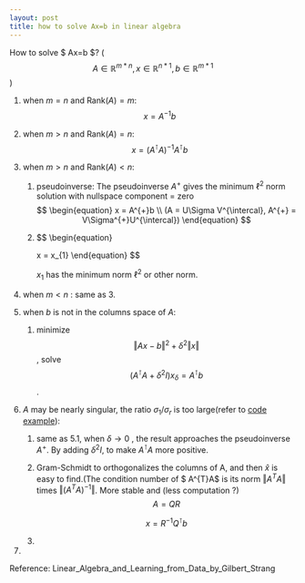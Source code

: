 ```yaml
---
layout: post
title: how to solve Ax=b in linear algebra
---
```


How to solve $ Ax=b $? ( $$A\in \mathbb{R}^{m*n}, x \in \mathbb{R}^{n*1}, b \in \mathbb{R}^{m*1}$$)
1.  when $m=n$ and $\mathrm{Rank}(A) = m$:
   $$
   \begin{equation}
   x = A^{-1}b
   \end{equation}
   $$
   
2. when $m \gt n$ and $\mathrm{Rank}(A) = n$:
   $$
   \begin{equation}
   x = (A^{\intercal}A)^{-1}A^{\intercal}b
   \end{equation}
   $$
   
3. when $m \gt n$ and $\mathrm{Rank}(A) \lt n$:

   1. pseudoinverse: The pseudoinverse $A^{+}$ gives the minimum $\ell^2$ norm solution with nullspace component = zero
      $$
      \begin{equation}
      x = A^{+}b \\
      (A = U\Sigma V^{\intercal}, A^{+} = V\Sigma^{+}U^{\intercal})
      \end{equation}
      $$

   2. $$
      \begin{equation}
      
      x = x_{1}
      \end{equation}
      $$

      $x_1$ has the minimum norm $\ell^2$ or other norm.

4. when $m \lt n$ : same as 3.

5. when $b$ is not in the columns space of $A$:

   1.  minimize $$ \Vert Ax - b \Vert^2 + \delta ^{2}\Vert x \Vert$$ , solve $$ (A^{\intercal}A + \delta ^{2}I)x_{\delta} = A^{\intercal}b  $$ .

6. $A$ may be nearly singular, the ratio $\sigma_1 / \sigma_r$ is too large(refer to [code example](/notes/ill-conditioned-matrix/)):

   1.  same as 5.1, when $\delta \to 0$ , the result approaches the pseudoinverse $A^{+}$. By adding $\delta^2I$, to make $A^{\intercal}A$ more positive.

   2. Gram-Schmidt to orthogonalizes the columns of A, and then $\hat{x}$ is easy to find.(The condition number of $ A^{T}A$ is its norm $\Vert A^{T}A\Vert$ times $\Vert (A^{T}A)^{-1}\Vert$. More stable and (less computation ?)
      $$
      \begin{equation}
      A = QR
      \end{equation}
      $$

      $$
      \begin{equation}
      x = R^{-1}Q^{\intercal}b
      \end{equation}
      $$

      

   3. 

7. 





Reference: Linear_Algebra_and_Learning_from_Data_by_Gilbert_Strang